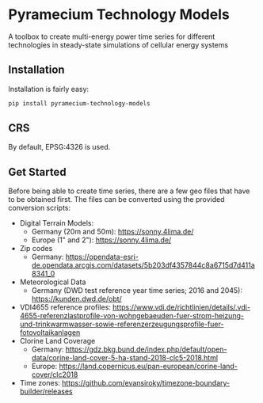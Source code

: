 # Pyramecium Technology Models

A toolbox to create multi-energy power time series for different technologies in steady-state simulations of cellular energy systems

## Installation

Installation is fairly easy:
```sh
pip install pyramecium-technology-models
```

## CRS

By default, EPSG:4326 is used.

## Get Started

Before being able to create time series, there are a few geo files that have to be obtained first. The files can be converted using the provided conversion scripts:

- Digital Terrain Models:
  -  Germany (20m and 50m): https://sonny.4lima.de/
  -  Europe (1" and 2"): https://sonny.4lima.de/
- Zip codes
  - Germany: https://opendata-esri-de.opendata.arcgis.com/datasets/5b203df4357844c8a6715d7d411a8341_0
- Meteorological Data
  - Germany (DWD test reference year time series; 2016 and 2045): https://kunden.dwd.de/obt/
- VDI4655 reference profiles: https://www.vdi.de/richtlinien/details/.vdi-4655-referenzlastprofile-von-wohngebaeuden-fuer-strom-heizung-und-trinkwarmwasser-sowie-referenzerzeugungsprofile-fuer-fotovoltaikanlagen
- Clorine Land Coverage
  - Germany: https://gdz.bkg.bund.de/index.php/default/open-data/corine-land-cover-5-ha-stand-2018-clc5-2018.html
  - Europe: https://land.copernicus.eu/pan-european/corine-land-cover/clc2018
- Time zones: https://github.com/evansiroky/timezone-boundary-builder/releases